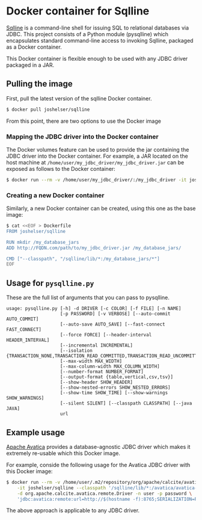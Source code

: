 # Docker container for Sqlline

[Sqlline](https://github.com/julianhyde/sqlline) is a command-line shell for issuing SQL to
relational databases via JDBC. This project consists of a Python module (pysqlline) which
encapsulates standard command-line access to invoking Sqlline, packaged as a Docker container.

This Docker container is flexible enough to be used with any JDBC driver packaged in a JAR.

## Pulling the image

First, pull the latest version of the sqlline Docker container.

```bash
$ docker pull joshelser/sqlline
```

From this point, there are two options to use the Docker image

### Mapping the JDBC driver into the Docker container

The Docker volumes feature can be used to provide the jar containing the JDBC driver into the
Docker container. For example, a JAR located on the host machine at `/home/user/my_jdbc_driver/my_jdbc_driver.jar`
can be exposed as follows to the Docker container:

```bash
$ docker run --rm -v /home/user/my_jdbc_driver/:/my_jdbc_driver -it joshelser/sqlline [...]
```

### Creating a new Docker container

Similarly, a new Docker container can be created, using this one as the base image:

```bash
$ cat <<EOF > Dockerfile
FROM joshelser/sqlline

RUN mkdir /my_database_jars
ADD http://FQDN.com/path/to/my_jdbc_driver.jar /my_database_jars/

CMD ["--classpath", "/sqlline/lib/*:/my_database_jars/*"]
EOF
```

## Usage for `pysqlline.py`

These are the full list of arguments that you can pass to pysqlline.

```
usage: pysqlline.py [-h] -d DRIVER [-c COLOR] [-f FILE] [-n NAME]
                    [-p PASSWORD] [-v VERBOSE] [--auto-commit AUTO_COMMIT]
                    [--auto-save AUTO_SAVE] [--fast-connect FAST_CONNECT]
                    [--force FORCE] [--header-interval HEADER_INTERVAL]
                    [--incremental INCREMENTAL]
                    [--isolation {TRANSACTION_NONE,TRANSACTION_READ_COMMITTED,TRANSACTION_READ_UNCOMMITTED,TRANSACTION_REPEATABLE_READ,TRANSACTION_SERIALIZABLE}]
                    [--max-width MAX_WIDTH]
                    [--max-column-width MAX_COLUMN_WIDTH]
                    [--number-format NUMBER_FORMAT]
                    [--output-format {table,vertical,csv,tsv}]
                    [--show-header SHOW_HEADER]
                    [--show-nested-errors SHOW_NESTED_ERRORS]
                    [--show-time SHOW_TIME] [--show-warnings SHOW_WARNINGS]
                    [--silent SILENT] [--classpath CLASSPATH] [--java JAVA]
                    url
```

## Example usage

[Apache Avatica](https://calcite.apache.org/avatica/) provides a database-agnostic JDBC driver which
makes it extremely re-usable which this Docker image.

For example, conside the following usage for the Avatica JDBC driver with this Docker image:

```bash
$ docker run --rm -v /home/user/.m2/repository/org/apache/calcite/avatica/avatica/1.10.0/:/avatica \
    -it joshelser/sqlline --classpath '/sqlline/lib/*:/avatica/avatica-1.10.0.jar' \
    -d org.apache.calcite.avatica.remote.Driver -n user -p password \
    'jdbc:avatica:remote:url=http://$(hostname -f):8765;SERIALIZATION=PROTOBUF'
```

The above approach is applicable to any JDBC driver.
